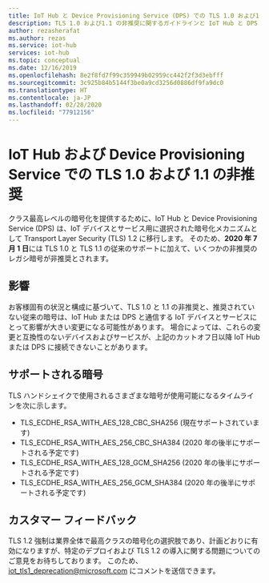 ```yaml
---
title: IoT Hub と Device Provisioning Service (DPS) での TLS 1.0 および1.1 の非推奨 | Microsoft Docs
description: TLS 1.0 および1.1 の非推奨に関するガイドラインと IoT Hub と DPS でサポートされている暗号。
author: rezasherafat
ms.author: rezas
ms.service: iot-hub
services: iot-hub
ms.topic: conceptual
ms.date: 12/16/2019
ms.openlocfilehash: 8e2f8fd7f99c359949b02959cc442f2f3d3ebfff
ms.sourcegitcommit: 3c925b84b5144f3be0a9cd3256d0886df9fa9dc0
ms.translationtype: HT
ms.contentlocale: ja-JP
ms.lasthandoff: 02/28/2020
ms.locfileid: "77912156"
---
```

# <a name="deprecation-of-tls-10-and-11-in-iot-hub-and-device-provisioning-service"></a>IoT Hub および Device Provisioning Service での TLS 1.0 および 1.1 の非推奨

クラス最高レベルの暗号化を提供するために、IoT Hub と Device Provisioning Service (DPS) は、IoT デバイスとサービス用に選択された暗号化メカニズムとして Transport Layer Security (TLS) 1.2 に移行します。 そのため、**2020 年 7 月 1 日**には TLS 1.0 と TLS 1.1 の従来のサポートに加えて、いくつかの非推奨のレガシ暗号が非推奨とされます。


## <a name="impact"></a>影響
お客様固有の状況と構成に基づいて、TLS 1.0 と 1.1 の非推奨と、推奨されていない従来の暗号は、IoT Hub または DPS と通信する IoT デバイスとサービスにとって影響が大きい変更になる可能性があります。 場合によっては、これらの変更と互換性のないデバイスおよびサービスが、上記のカットオフ日以降 IoT Hub または DPS に接続できないことがあります。


## <a name="supported-ciphers"></a>サポートされる暗号

TLS ハンドシェイクで使用されるさまざまな暗号が使用可能になるタイムラインを次に示します。

* TLS_ECDHE_RSA_WITH_AES_128_CBC_SHA256 (現在サポートされています)
* TLS_ECDHE_RSA_WITH_AES_256_CBC_SHA384 (2020 年の後半にサポートされる予定です)
* TLS_ECDHE_RSA_WITH_AES_128_GCM_SHA256 (2020 年の後半にサポートされる予定です)
* TLS_ECDHE_RSA_WITH_AES_256_GCM_SHA384 (2020 年の後半にサポートされる予定です)


## <a name="customer-feedback"></a>カスタマー フィードバック

TLS 1.2 強制は業界全体で最高クラスの暗号化の選択肢であり、計画どおりに有効になりますが、特定のデプロイおよび TLS 1.2 の導入に関する問題についてのご意見をお待ちしております。 このため、[iot_tls1_deprecation@microsoft.com](mailto:iot_tls1_deprecation@microsoft.com) にコメントを送信できます。
